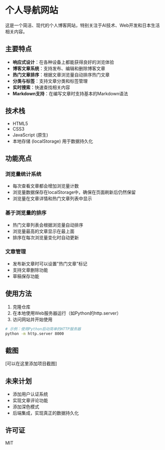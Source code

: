 # 个人导航网站

这是一个简洁、现代的个人博客网站，特别关注于AI技术、Web开发和日本生活相关内容。

## 主要特点

- **响应式设计**：在各种设备上都能获得良好的浏览体验
- **博客文章系统**：支持发布、编辑和删除博客文章
- **热门文章排序**：根据文章浏览量自动排序热门文章
- **分类与标签**：支持文章分类和标签管理
- **实时搜索**：快速查找相关内容
- **Markdown支持**：在编写文章时支持基本的Markdown语法

## 技术栈

- HTML5
- CSS3
- JavaScript (原生)
- 本地存储 (localStorage) 用于数据持久化

## 功能亮点

### 浏览量统计系统
- 每次查看文章都会增加浏览量计数
- 浏览量数据保存在localStorage中，确保在页面刷新后仍然保留
- 浏览量在文章详情和热门文章列表中显示

### 基于浏览量的排序
- 热门文章列表会根据浏览量自动排序
- 浏览量最高的文章显示在最上面
- 排序在每次浏览量变化时自动更新

### 文章管理
- 发布新文章时可以设置"热门文章"标记
- 支持文章删除功能
- 草稿保存功能

## 使用方法

1. 克隆仓库
2. 在本地使用Web服务器运行（如Python的http.server）
3. 访问网站并开始使用

```bash
# 示例：使用Python启动简单的HTTP服务器
python -m http.server 8000
```

## 截图

[可以在这里添加项目截图]

## 未来计划

- 添加用户认证系统
- 实现文章评论功能
- 添加深色模式
- 后端集成，实现真正的数据持久化

## 许可证

MIT